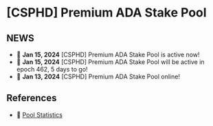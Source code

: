 # [CSPHD] Premium ADA Stake Pool

## NEWS
* 🚀 **Jan 15, 2024**  [CSPHD] Premium ADA Stake Pool is active now!
* 🚀 **Jan 15, 2024**  [CSPHD] Premium ADA Stake Pool will be active in epoch 462, 5 days to go!
* 🚀 **Jan 13, 2024**  [CSPHD] Premium ADA Stake Pool online!



## References

* 🧲 [Pool Statistics](https://cexplorer.io/pool/pool1fcgm2ae0j3rmvghwa2064rfxcvugwa2qt89cc4jwtj0ecgh8na8/rewards#data)
